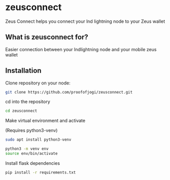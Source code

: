 # zeusconnect
Zeus Connect helps you connect your lnd lightning node to your Zeus wallet

## What is zeusconnect for?
Easier connection between your lndlightning node and your mobile zeus wallet

## Installation
Clone repository on your node:

```sh
git clone https://github.com/proofofjogi/zeusconnect.git
```

cd into the repository
```sh
cd zeusconnect
```

Make virtual environment and activate

(Requires python3-venv)
```sh
sudo apt install python3-venv
```

```sh
python3 -m venv env
source env/bin/activate
```

Install flask dependencies
```sh
pip install -r requirements.txt
```
